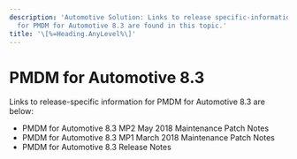 ```yaml
---
description: 'Automotive Solution: Links to release specific-information
  for PMDM for Automotive 8.3 are found in this topic.'
title: '\[%=Heading.AnyLevel%\]'
---
```


PMDM for Automotive 8.3
=======================

Links to release-specific information for PMDM for Automotive 8.3 are
below:

-   PMDM for Automotive 8.3 MP2 May 2018 Maintenance Patch Notes
-   PMDM for Automotive 8.3 MP1 March 2018 Maintenance Patch Notes
-   PMDM for Automotive 8.3 Release Notes
